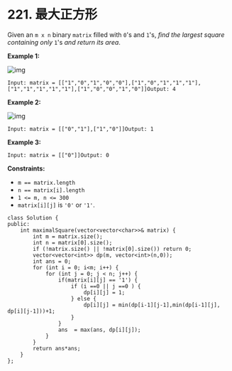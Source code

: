 # 221. 最大正方形

Given an `m x n` binary `matrix` filled with `0`'s and `1`'s, _find the largest square containing only_ `1`'s _and return its area_.

**Example 1:**

![img](https://assets.leetcode.com/uploads/2020/11/26/max1grid.jpg)

```
Input: matrix = [["1","0","1","0","0"],["1","0","1","1","1"],["1","1","1","1","1"],["1","0","0","1","0"]]Output: 4
```

**Example 2:**

![img](https://assets.leetcode.com/uploads/2020/11/26/max2grid.jpg)

```
Input: matrix = [["0","1"],["1","0"]]Output: 1
```

**Example 3:**

```
Input: matrix = [["0"]]Output: 0
```

**Constraints:**

* `m == matrix.length`
* `n == matrix[i].length`
* `1 <= m, n <= 300`
* `matrix[i][j]` is `'0'` or `'1'`.

```clike
class Solution {
public:
    int maximalSquare(vector<vector<char>>& matrix) {
        int m = matrix.size();
        int n = matrix[0].size();
        if (!matrix.size() || !matrix[0].size()) return 0;
        vector<vector<int>> dp(m, vector<int>(n,0));
        int ans = 0;
        for (int i = 0; i<m; i++) {
            for (int j = 0; j < n; j++) {
                if(matrix[i][j] == '1') {
                    if (i ==0 || j ==0 ) {
                        dp[i][j] = 1;
                    } else {
                        dp[i][j] = min(dp[i-1][j-1],min(dp[i-1][j], dp[i][j-1]))+1;
                    }
                }
                ans  = max(ans, dp[i][j]);
            }
        }
        return ans*ans;
    }
};
```
